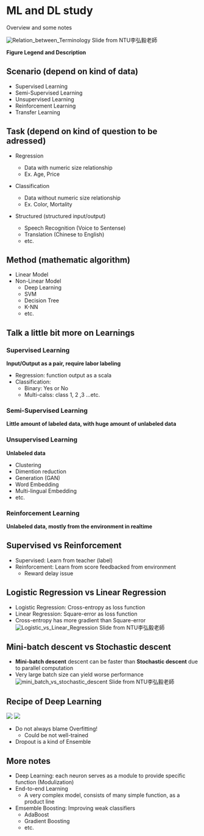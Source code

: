 # ML and DL study

Overview and some notes

![Relation_between_Terminology](https://raw.githubusercontent.com/lennox0909/ML_and_DL_basic/master/slides/ML_Relation_between_Terminology.jpg)
Slide from NTU李弘毅老師

**Figure Legend and Description**

## Scenario (depend on kind of data)
* Supervised Learning
* Semi-Supervised Learning
* Unsupervised Learning
* Reinforcement Learning
* Transfer Learning

## Task (depend on kind of question to be adressed)
* Regression
  * Data with numeric size relationship
  * Ex. Age, Price

* Classification
  * Data without numeric size relationship
  * Ex. Color, Mortality

* Structured (structured input/output)
   * Speech Recognition (Voice to Sentense)
   * Translation (Chinese to English)
   * etc.

## Method (mathematic algorithm)
* Linear Model
* Non-Linear Model
  * Deep Learning
  * SVM
  * Decision Tree
  * K-NN
  * etc.

## Talk a little bit more on Learnings
### Supervised Learning
**Input/Output as a pair, require labor labeling**
* Regression: function output as a scala
* Classification:
  * Binary: Yes or No
  * Multi-calss: class 1, 2 ,3 ...etc.

### Semi-Supervised Learning
**Little amount of labeled data, with huge amount of unlabeled data**

### Unsupervised Learning
**Unlabeled data**
* Clustering
* Dimention reduction
* Generation (GAN)
* Word Embedding
* Multi-lingual Embedding
* etc.

### Reinforcement Learning
**Unlabeled data, mostly from the environment in realtime**

## Supervised vs Reinforcement
* Supervised: Learn from teacher (label)
* Reinforcement: Learn from score feedbacked from environment
  * Reward delay issue

## Logistic Regression vs Linear Regression
* Logistic Regression: Cross-entropy as loss function
* Linear Regression: Square-error as loss function
* Cross-entropy has more gradient than Square-error
![Logistic_vs_Linear_Regression](https://raw.githubusercontent.com/lennox0909/ML_and_DL_basic/master/slides/Logistic_vs_Linear_Regression.JPG)
Slide from NTU李弘毅老師

## Mini-batch descent vs Stochastic descent
* **Mini-batch descent** descent can be faster than **Stochastic descent** due to parallel computation
* Very large batch size can yield worse performance
![mini_batch_vs_stochastic_descent](https://raw.githubusercontent.com/lennox0909/ML_and_DL_basic/master/slides/mini_batch_vs_stochastic_descent.JPG)
Slide from NTU李弘毅老師

## Recipe of Deep Learning
![](https://raw.githubusercontent.com/lennox0909/ML_and_DL_basic/master/slides/recipe_of_deep_learning_1.JPG)
![](https://raw.githubusercontent.com/lennox0909/ML_and_DL_basic/master/slides/recipe_of_deep_learning_2.JPG)
* Do not always blame Overfitting!
  * Could be not well-trained
* Dropout is a kind of Ensemble

## More notes
* Deep Learning: each neuron serves as a module to provide specific function (Modulization)
* End-to-end Learning
  * A very complex model, consists of many simple function, as a product line
* Emsemble Boosting: Improving weak classifiers
  * AdaBoost
  * Gradient Boosting
  * etc.






